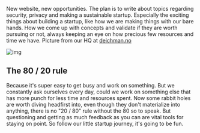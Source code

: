 New website, new opportunities. The plan is to write about topics regarding security, privacy and making a sustainable startup. <!--more-->Especially the exciting things about building a startup, like how we are making things with our bare hands. How we come up with concepts and validate if they are worth pursuing or not, always keeping an eye on how precious few resources and time we have. Picture from our HQ at [deichman.no](https://deichman.no)

<img alt="img" src="/assets/images/blog/helloworld.png" onload="this.width*=0.5">

## The 80 / 20 rule
Because it's super easy to get busy and work on something. But we constantly ask ourselves every day, could we work on something else that has more punch for less time and resources spent. Now some rabbit holes are worth diving headfirst into, even though they don't materialize into anything, there is no "20 / 80" rule without the 80 so to speak. But questioning and getting as much feedback as you can are vital tools for staying on point. So follow our little startup journey, it's going to be fun.
